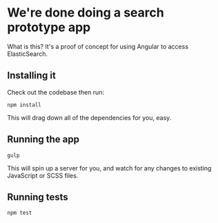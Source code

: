 # We're done doing a search prototype app

What is this? It's a proof of concept for using Angular to access ElasticSearch.

## Installing it

Check out the codebase then run:

```
npm install
```

This will drag down all of the dependencies for you, easy.

## Running the app

```
gulp
```

This will spin up a server for you, and watch for any changes to existing JavaScript or SCSS files.

## Running tests

```
npm test
```
